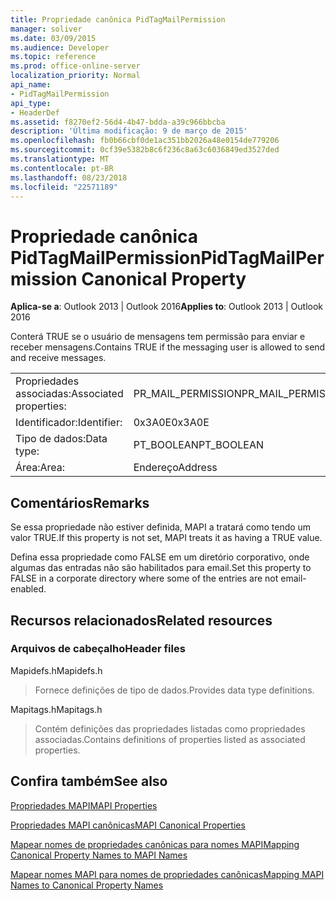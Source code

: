 ```yaml
---
title: Propriedade canônica PidTagMailPermission
manager: soliver
ms.date: 03/09/2015
ms.audience: Developer
ms.topic: reference
ms.prod: office-online-server
localization_priority: Normal
api_name:
- PidTagMailPermission
api_type:
- HeaderDef
ms.assetid: f8270ef2-56d4-4b47-bdda-a39c966bbcba
description: 'Última modificação: 9 de março de 2015'
ms.openlocfilehash: fb0b66cbf0de1ac351bb2026a48e0154de779206
ms.sourcegitcommit: 0cf39e5382b8c6f236c8a63c6036849ed3527ded
ms.translationtype: MT
ms.contentlocale: pt-BR
ms.lasthandoff: 08/23/2018
ms.locfileid: "22571189"
---
```

# <a name="pidtagmailpermission-canonical-property"></a><span data-ttu-id="1f834-103">Propriedade canônica PidTagMailPermission</span><span class="sxs-lookup"><span data-stu-id="1f834-103">PidTagMailPermission Canonical Property</span></span>

  
  
<span data-ttu-id="1f834-104">**Aplica-se a**: Outlook 2013 | Outlook 2016</span><span class="sxs-lookup"><span data-stu-id="1f834-104">**Applies to**: Outlook 2013 | Outlook 2016</span></span> 
  
<span data-ttu-id="1f834-105">Conterá TRUE se o usuário de mensagens tem permissão para enviar e receber mensagens.</span><span class="sxs-lookup"><span data-stu-id="1f834-105">Contains TRUE if the messaging user is allowed to send and receive messages.</span></span> 
  
|||
|:-----|:-----|
|<span data-ttu-id="1f834-106">Propriedades associadas:</span><span class="sxs-lookup"><span data-stu-id="1f834-106">Associated properties:</span></span>  <br/> |<span data-ttu-id="1f834-107">PR_MAIL_PERMISSION</span><span class="sxs-lookup"><span data-stu-id="1f834-107">PR_MAIL_PERMISSION</span></span>  <br/> |
|<span data-ttu-id="1f834-108">Identificador:</span><span class="sxs-lookup"><span data-stu-id="1f834-108">Identifier:</span></span>  <br/> |<span data-ttu-id="1f834-109">0x3A0E</span><span class="sxs-lookup"><span data-stu-id="1f834-109">0x3A0E</span></span>  <br/> |
|<span data-ttu-id="1f834-110">Tipo de dados:</span><span class="sxs-lookup"><span data-stu-id="1f834-110">Data type:</span></span>  <br/> |<span data-ttu-id="1f834-111">PT_BOOLEAN</span><span class="sxs-lookup"><span data-stu-id="1f834-111">PT_BOOLEAN</span></span>  <br/> |
|<span data-ttu-id="1f834-112">Área:</span><span class="sxs-lookup"><span data-stu-id="1f834-112">Area:</span></span>  <br/> |<span data-ttu-id="1f834-113">Endereço</span><span class="sxs-lookup"><span data-stu-id="1f834-113">Address</span></span>  <br/> |
   
## <a name="remarks"></a><span data-ttu-id="1f834-114">Comentários</span><span class="sxs-lookup"><span data-stu-id="1f834-114">Remarks</span></span>

<span data-ttu-id="1f834-115">Se essa propriedade não estiver definida, MAPI a tratará como tendo um valor TRUE.</span><span class="sxs-lookup"><span data-stu-id="1f834-115">If this property is not set, MAPI treats it as having a TRUE value.</span></span> 
  
<span data-ttu-id="1f834-116">Defina essa propriedade como FALSE em um diretório corporativo, onde algumas das entradas não são habilitados para email.</span><span class="sxs-lookup"><span data-stu-id="1f834-116">Set this property to FALSE in a corporate directory where some of the entries are not email-enabled.</span></span> 
  
## <a name="related-resources"></a><span data-ttu-id="1f834-117">Recursos relacionados</span><span class="sxs-lookup"><span data-stu-id="1f834-117">Related resources</span></span>

### <a name="header-files"></a><span data-ttu-id="1f834-118">Arquivos de cabeçalho</span><span class="sxs-lookup"><span data-stu-id="1f834-118">Header files</span></span>

<span data-ttu-id="1f834-119">Mapidefs.h</span><span class="sxs-lookup"><span data-stu-id="1f834-119">Mapidefs.h</span></span>
  
> <span data-ttu-id="1f834-120">Fornece definições de tipo de dados.</span><span class="sxs-lookup"><span data-stu-id="1f834-120">Provides data type definitions.</span></span>
    
<span data-ttu-id="1f834-121">Mapitags.h</span><span class="sxs-lookup"><span data-stu-id="1f834-121">Mapitags.h</span></span>
  
> <span data-ttu-id="1f834-122">Contém definições das propriedades listadas como propriedades associadas.</span><span class="sxs-lookup"><span data-stu-id="1f834-122">Contains definitions of properties listed as associated properties.</span></span>
    
## <a name="see-also"></a><span data-ttu-id="1f834-123">Confira também</span><span class="sxs-lookup"><span data-stu-id="1f834-123">See also</span></span>



[<span data-ttu-id="1f834-124">Propriedades MAPI</span><span class="sxs-lookup"><span data-stu-id="1f834-124">MAPI Properties</span></span>](mapi-properties.md)
  
[<span data-ttu-id="1f834-125">Propriedades MAPI canônicas</span><span class="sxs-lookup"><span data-stu-id="1f834-125">MAPI Canonical Properties</span></span>](mapi-canonical-properties.md)
  
[<span data-ttu-id="1f834-126">Mapear nomes de propriedades canônicas para nomes MAPI</span><span class="sxs-lookup"><span data-stu-id="1f834-126">Mapping Canonical Property Names to MAPI Names</span></span>](mapping-canonical-property-names-to-mapi-names.md)
  
[<span data-ttu-id="1f834-127">Mapear nomes MAPI para nomes de propriedades canônicas</span><span class="sxs-lookup"><span data-stu-id="1f834-127">Mapping MAPI Names to Canonical Property Names</span></span>](mapping-mapi-names-to-canonical-property-names.md)


